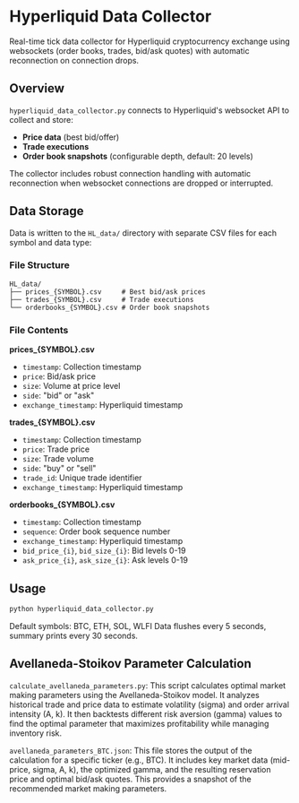 # Hyperliquid Data Collector

Real-time tick data collector for Hyperliquid cryptocurrency exchange using websockets (order books, trades, bid/ask quotes) with automatic reconnection on connection drops.

## Overview

`hyperliquid_data_collector.py` connects to Hyperliquid's websocket API to collect and store:
- **Price data** (best bid/offer)
- **Trade executions** 
- **Order book snapshots** (configurable depth, default: 20 levels)

The collector includes robust connection handling with automatic reconnection when websocket connections are dropped or interrupted.

## Data Storage

Data is written to the `HL_data/` directory with separate CSV files for each symbol and data type:

### File Structure
```
HL_data/
├── prices_{SYMBOL}.csv     # Best bid/ask prices
├── trades_{SYMBOL}.csv     # Trade executions
└── orderbooks_{SYMBOL}.csv # Order book snapshots
```

### File Contents

**prices_{SYMBOL}.csv**
- `timestamp`: Collection timestamp
- `price`: Bid/ask price
- `size`: Volume at price level
- `side`: "bid" or "ask"
- `exchange_timestamp`: Hyperliquid timestamp

**trades_{SYMBOL}.csv**
- `timestamp`: Collection timestamp
- `price`: Trade price
- `size`: Trade volume
- `side`: "buy" or "sell"
- `trade_id`: Unique trade identifier
- `exchange_timestamp`: Hyperliquid timestamp

**orderbooks_{SYMBOL}.csv**
- `timestamp`: Collection timestamp
- `sequence`: Order book sequence number
- `exchange_timestamp`: Hyperliquid timestamp
- `bid_price_{i}`, `bid_size_{i}`: Bid levels 0-19
- `ask_price_{i}`, `ask_size_{i}`: Ask levels 0-19

## Usage

```python
python hyperliquid_data_collector.py
```

Default symbols: BTC, ETH, SOL, WLFI
Data flushes every 5 seconds, summary prints every 30 seconds.

## Avellaneda-Stoikov Parameter Calculation

`calculate_avellaneda_parameters.py`: This script calculates optimal market making parameters using the Avellaneda-Stoikov model. It analyzes historical trade and price data to estimate volatility (sigma) and order arrival intensity (A, k). It then backtests different risk aversion (gamma) values to find the optimal parameter that maximizes profitability while managing inventory risk.

`avellaneda_parameters_BTC.json`: This file stores the output of the calculation for a specific ticker (e.g., BTC). It includes key market data (mid-price, sigma, A, k), the optimized gamma, and the resulting reservation price and optimal bid/ask quotes. This provides a snapshot of the recommended market making parameters.

